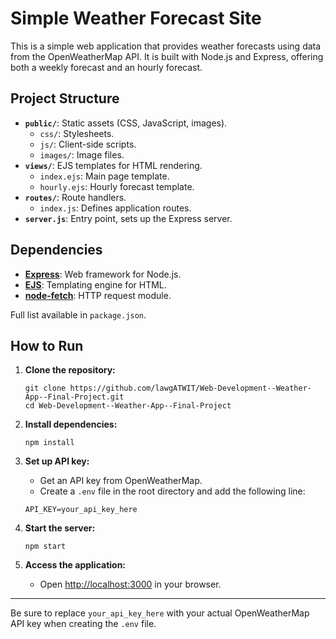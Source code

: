 # Simple Weather Forecast Site

This is a simple web application that provides weather forecasts using data from the OpenWeatherMap API. It is built with Node.js and Express, offering both a weekly forecast and an hourly forecast.

## Project Structure

- **`public/`**: Static assets (CSS, JavaScript, images).
  - `css/`: Stylesheets.
  - `js/`: Client-side scripts.
  - `images/`: Image files.
- **`views/`**: EJS templates for HTML rendering.
  - `index.ejs`: Main page template.
  - `hourly.ejs`: Hourly forecast template.
- **`routes/`**: Route handlers.
  - `index.js`: Defines application routes.
- **`server.js`**: Entry point, sets up the Express server.

## Dependencies

- **[Express](https://expressjs.com/)**: Web framework for Node.js.  
- **[EJS](https://ejs.co/)**: Templating engine for HTML.  
- **[node-fetch](https://www.npmjs.com/package/node-fetch)**: HTTP request module.  

Full list available in `package.json`.

## How to Run

1. **Clone the repository:**

   ```
   git clone https://github.com/lawgATWIT/Web-Development--Weather-App--Final-Project.git
   cd Web-Development--Weather-App--Final-Project
   ```

2. **Install dependencies:**

   ```
   npm install
   ```

3. **Set up API key:**
   - Get an API key from OpenWeatherMap.  
   - Create a `.env` file in the root directory and add the following line:

   ```
   API_KEY=your_api_key_here
   ```

4. **Start the server:**

   ```
   npm start
   ```

5. **Access the application:**
   - Open [http://localhost:3000](http://localhost:3000) in your browser.

---

Be sure to replace `your_api_key_here` with your actual OpenWeatherMap API key when creating the `.env` file.
